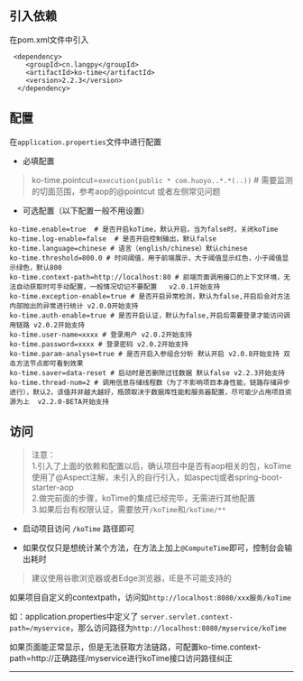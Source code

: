 ## 引入依赖

在pom.xml文件中引入


```
 <dependency>
    <groupId>cn.langpy</groupId>
    <artifactId>ko-time</artifactId>
    <version>2.2.3</version>
  </dependency>
```

## 配置

在`application.properties`文件中进行配置

* 必填配置

> 
> ko-time.pointcut=`execution(public * com.huoyo..*.*(..))` # 需要监测的切面范围，参考aop的@pointcut 或者左侧常见问题
>


* 可选配置（以下配置一般不用设置）

```
ko-time.enable=true  # 是否开启koTime，默认开启，当为false时，关闭koTime   
ko-time.log-enable=false  # 是否开启控制输出，默认false  
ko-time.language=chinese # 语言（english/chinese）默认chinese  
ko-time.threshold=800.0 # 时间阈值，用于前端展示，大于阈值显示红色，小于阈值显示绿色，默认800  
ko-time.context-path=http://localhost:80 # 前端页面调用接口的上下文环境，无法自动获取时可手动配置，一般情况切记不要配置   v2.0.1开始支持  
ko-time.exception-enable=true # 是否开启异常检测，默认为false,开启后会对方法内部抛出的异常进行统计 v2.0.0开始支持  
ko-time.auth-enable=true # 是否开启认证，默认为false,开启后需要登录才能访问调用链路 v2.0.2开始支持  
ko-time.user-name=xxxx # 登录用户 v2.0.2开始支持  
ko-time.password=xxxx # 登录密码 v2.0.2开始支持  
ko-time.param-analyse=true # 是否开启入参组合分析 默认开启 v2.0.8开始支持 双击方法节点即可看到效果 
ko-time.saver=data-reset # 启动时是否删除过往数据 默认false v2.2.3开始支持
ko-time.thread-num=2 # 调用信息存储线程数（为了不影响项目本身性能，链路存储异步进行），默认2，该值并非越大越好，瓶颈取决于数据库性能和服务器配置，尽可能少占用项目资源为上  v2.2.0-BETA开始支持
```

## 访问

> 注意：    
> 1.引入了上面的依赖和配置以后，确认项目中是否有aop相关的包，koTime使用了@Aspect注解，未引入的自行引入，如aspectj或者spring-boot-starter-aop        
> 2.做完前面的步骤，koTime的集成已经完毕，无需进行其他配置   
> 3.如果后台有权限认证，需要放开`/koTime`和`/koTime/**`
                                   


* 启动项目访问 `/koTime` 路径即可

* 如果仅仅只是想统计某个方法，在方法上加上`@ComputeTime`即可，控制台会输出耗时


> 建议使用谷歌浏览器或者Edge浏览器，IE是不可能支持的

如果项目自定义的contextpath，访问如`http://localhost:8080/xxx服务/koTime`

如：application.properties中定义了 `server.servlet.context-path=/myservice`，那么访问路径为`http://localhost:8080/myservice/koTime`

如果页面能正常显示，但是无法获取方法链路，可配置ko-time.context-path=http://正确路径/myservice进行koTime接口访问路径纠正



---


